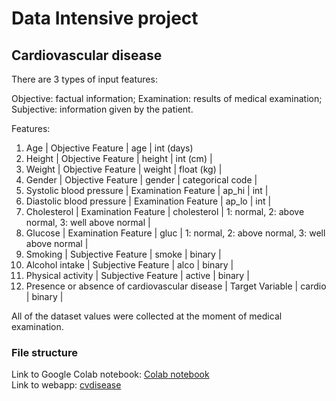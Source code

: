 # Data Intensive project

## Cardiovascular disease

There are 3 types of input features:

Objective: factual information;
Examination: results of medical examination;
Subjective: information given by the patient.

Features:

  1. Age | Objective Feature | age | int (days)
  2. Height | Objective Feature | height | int (cm) |
  3. Weight | Objective Feature | weight | float (kg) |
  4. Gender | Objective Feature | gender | categorical code |
  5. Systolic blood pressure | Examination Feature | ap_hi | int |
  6. Diastolic blood pressure | Examination Feature | ap_lo | int |
  7. Cholesterol | Examination Feature | cholesterol | 1: normal, 2: above normal, 3: well above normal |
  8. Glucose | Examination Feature | gluc | 1: normal, 2: above normal, 3: well above normal |
  9. Smoking | Subjective Feature | smoke | binary |
  10. Alcohol intake | Subjective Feature | alco | binary |
  11. Physical activity | Subjective Feature | active | binary |
  12. Presence or absence of cardiovascular disease | Target Variable | cardio | binary |

  All of the dataset values were collected at the moment of medical examination. 

### File structure

Link to Google Colab notebook: [Colab notebook](https://colab.research.google.com/github/nicolasfara/di-project/blob/master/cardiovascular-disease.ipynb)  
Link to webapp: [cvdisease](https://cvdisease.herokuapp.com)
